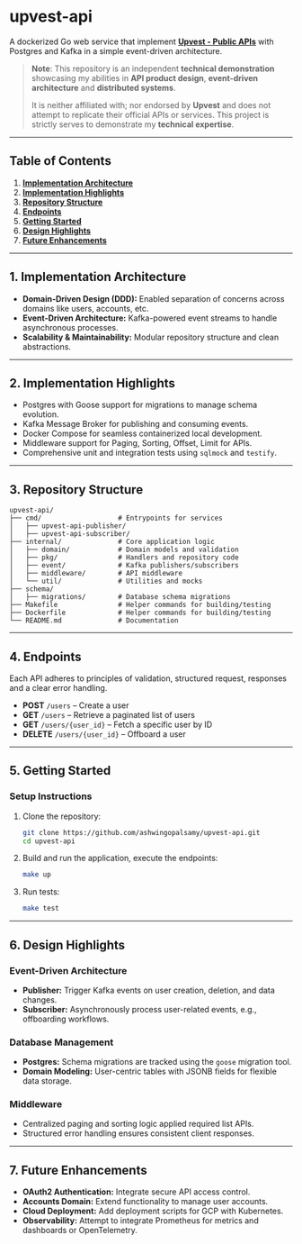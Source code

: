 # upvest-api

A dockerized Go web service that implement [**Upvest - Public APIs**](https://docs.upvest.co/api) with Postgres and Kafka in a simple event-driven architecture.

> **Note**: This repository is an independent **technical demonstration** showcasing my abilities in **API product design**, **event-driven architecture** and **distributed systems**.
> 
> It is neither affiliated with; nor endorsed by **Upvest** and does not attempt to replicate their official APIs or services. This project is strictly serves to demonstrate my **technical expertise**.

---

## Table of Contents

1. [**Implementation Architecture**](#1-implementation-architecture)
2. [**Implementation Highlights**](#2-implementation-highlights)
3. [**Repository Structure**](#3-repository-structure)
4. [**Endpoints**](#4-endpoints)
5. [**Getting Started**](#5-getting-started)
6. [**Design Highlights**](#6-design-highlights)
7. [**Future Enhancements**](#7-future-enhancements)

---

## 1. Implementation Architecture

- **Domain-Driven Design (DDD):** Enabled separation of concerns across domains like users, accounts, etc.
- **Event-Driven Architecture:** Kafka-powered event streams to handle asynchronous processes.
- **Scalability & Maintainability:** Modular repository structure and clean abstractions.

---

## 2. Implementation Highlights

- Postgres with Goose support for migrations to manage schema evolution.
- Kafka Message Broker for publishing and consuming events.
- Docker Compose for seamless containerized local development.
- Middleware support for Paging, Sorting, Offset, Limit for APIs.
- Comprehensive unit and integration tests using `sqlmock` and `testify`.

---

## 3. Repository Structure

```
upvest-api/
├── cmd/                   # Entrypoints for services
│   ├── upvest-api-publisher/
│   ├── upvest-api-subscriber/
├── internal/              # Core application logic
│   ├── domain/            # Domain models and validation
│   ├── pkg/               # Handlers and repository code
│   ├── event/             # Kafka publishers/subscribers
│   ├── middleware/        # API middleware
│   └── util/              # Utilities and mocks
├── schema/
│   ├── migrations/        # Database schema migrations
├── Makefile               # Helper commands for building/testing
├── Dockerfile             # Helper commands for building/testing
└── README.md              # Documentation
```

---

## 4. Endpoints

Each API adheres to principles of validation, structured request, responses and a clear error handling.

- **POST** `/users` – Create a user
- **GET** `/users` – Retrieve a paginated list of users
- **GET** `/users/{user_id}` – Fetch a specific user by ID
- **DELETE** `/users/{user_id}` – Offboard a user

---

## 5. Getting Started

### Setup Instructions

1. Clone the repository:
   ```bash
   git clone https://github.com/ashwingopalsamy/upvest-api.git
   cd upvest-api
   ```

2. Build and run the application, execute the endpoints:
   ```bash
   make up
   ```

3. Run tests:
   ```bash
   make test
   ```

---

## 6. Design Highlights

### Event-Driven Architecture
- **Publisher:** Trigger Kafka events on user creation, deletion, and data changes.
- **Subscriber:** Asynchronously process user-related events, e.g., offboarding workflows.

### Database Management
- **Postgres:** Schema migrations are tracked using the `goose` migration tool.
- **Domain Modeling:** User-centric tables with JSONB fields for flexible data storage.

### Middleware
- Centralized paging and sorting logic applied required list APIs.
- Structured error handling ensures consistent client responses.

---

## 7. Future Enhancements

- **OAuth2 Authentication:** Integrate secure API access control.
- **Accounts Domain:** Extend functionality to manage user accounts.
- **Cloud Deployment:** Add deployment scripts for GCP with Kubernetes.
- **Observability:** Attempt to integrate Prometheus for metrics and dashboards or OpenTelemetry.